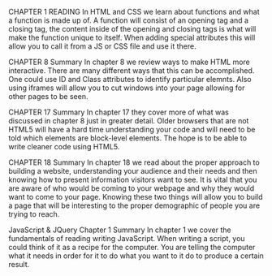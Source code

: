 CHAPTER 1 READING
In HTML and CSS we learn about functions and what a function is made up of. A function will consist of an opening tag and a closing tag, the content inside of the opening and closing tags is what will make the function unique to itself. When adding special attributes this will allow you to call it from a JS or CSS file and use it there. 

CHAPTER  8 Summary
In chapter 8 we review ways to make HTML more interactive. There are many different ways that this can be accomplished. One could use ID and Class attributes to identify particular elemnts. Also using iframes will allow you to cut windows into your page allowing for other pages to be seen. 

CHAPTER 17 Summary 
In chapter 17 they cover more of what was discussed in chapter 8 just in greater detail. Older browsers that are not HTML5 will have a hard time understanding your code and will need to be told which elements are block-level elements. The hope is to be able to write cleaner code using HTML5.

CHAPTER 18 Summary 
In chapter 18 we read about the proper approach to building a website, understanding your audience and their needs and then knowing how to present information visitors want to see. It is vital that you are aware of who would be coming to your webpage and why they would want to come to your page. Knowing these two things will allow you to build a page that will be interesting to the proper demographic of people you are trying to reach. 

JavaScript & JQuery Chapter 1 Summary
In chapter 1 we cover the fundamentals of reading writing JavaScript. When writing a script, you could think of it as a recipe for the computer. You are telling the computer what it needs in order for it to do what you want to it do to produce a certain result. 